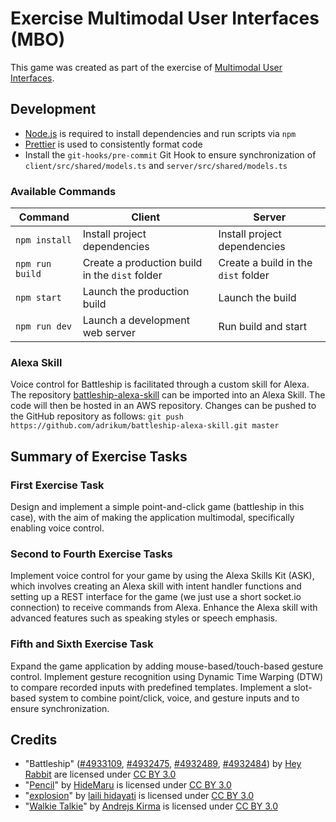 # Exercise Multimodal User Interfaces (MBO)

This game was created as part of the exercise of [Multimodal User Interfaces](https://tu-dresden.de/ing/informatik/ai/mci/studium/lehrveranstaltungen/multimodale-benutzungsoberflaechen).

## Development

- [Node.js](https://nodejs.org) is required to install dependencies and run scripts via `npm`
- [Prettier](https://marketplace.visualstudio.com/items?itemName=esbenp.prettier-vscode) is used to consistently format code
- Install the `git-hooks/pre-commit` Git Hook to ensure synchronization of `client/src/shared/models.ts` and `server/src/shared/models.ts`

### Available Commands

| Command         | Client                                         | Server                              |
| --------------- | ---------------------------------------------- | ----------------------------------- |
| `npm install`   | Install project dependencies                   | Install project dependencies        |
| `npm run build` | Create a production build in the `dist` folder | Create a build in the `dist` folder |
| `npm start`     | Launch the production build                    | Launch the build                    |
| `npm run dev`   | Launch a development web server                | Run build and start                 |

### Alexa Skill

Voice control for Battleship is facilitated through a custom skill for Alexa. The repository [battleship-alexa-skill](https://github.com/adrikum/battleship-alexa-skill) can be imported into an Alexa Skill. The code will then be hosted in an AWS repository. Changes can be pushed to the GitHub repository as follows: `git push https://github.com/adrikum/battleship-alexa-skill.git master`

## Summary of Exercise Tasks

### First Exercise Task

Design and implement a simple point-and-click game (battleship in this case), with the aim of making the application multimodal, specifically enabling voice control.

### Second to Fourth Exercise Tasks

Implement voice control for your game by using the Alexa Skills Kit (ASK), which involves creating an Alexa skill with intent handler functions and setting up a REST interface for the game (we just use a short socket.io connection) to receive commands from Alexa. Enhance the Alexa skill with advanced features such as speaking styles or speech emphasis.

### Fifth and Sixth Exercise Task

Expand the game application by adding mouse-based/touch-based gesture control. Implement gesture recognition using Dynamic Time Warping (DTW) to compare recorded inputs with predefined templates. Implement a slot-based system to combine point/click, voice, and gesture inputs and to ensure synchronization.

## Credits

- "Battleship" ([#4933109](https://thenounproject.com/icon/battleship-4933109/), [#4932475](https://thenounproject.com/icon/battleship-4932475/), [#4932489](https://thenounproject.com/icon/battleship-4932489/), [#4932484](https://thenounproject.com/icon/battleship-4932484/)) by [Hey Rabbit](https://thenounproject.com/creator/heyrabbit/) are licensed under [CC BY 3.0](https://creativecommons.org/licenses/by/3.0/)
- "[Pencil](https://thenounproject.com/icon/pencil-6467333/)" by [HideMaru](https://thenounproject.com/creator/hiddemaru/) is licensed under [CC BY 3.0](https://creativecommons.org/licenses/by/3.0/)
- "[explosion](https://thenounproject.com/icon/explosion-6665475/)" by [laili hidayati](https://thenounproject.com/creator/lailikepanjen/) is licensed under [CC BY 3.0](https://creativecommons.org/licenses/by/3.0/)
- "[Walkie Talkie](https://thenounproject.com/icon/walkie-talkie-897082/)" by [Andrejs Kirma](https://thenounproject.com/creator/andrejs/) is licensed under [CC BY 3.0](https://creativecommons.org/licenses/by/3.0/)
